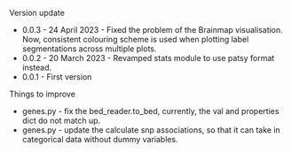 Version update
- 0.0.3 - 24 April 2023 - Fixed the problem of the Brainmap visualisation. Now, consistent colouring scheme is used when plotting label segmentations across multiple plots.
- 0.0.2 - 20 March 2023 - Revamped stats module to use patsy format instead.
- 0.0.1 - First version

Things to improve
- genes.py - fix the bed_reader.to_bed, currently, the val and properties dict do not match up.
- genes.py - update the calculate snp associations, so that it can take in categorical data without dummy variables.